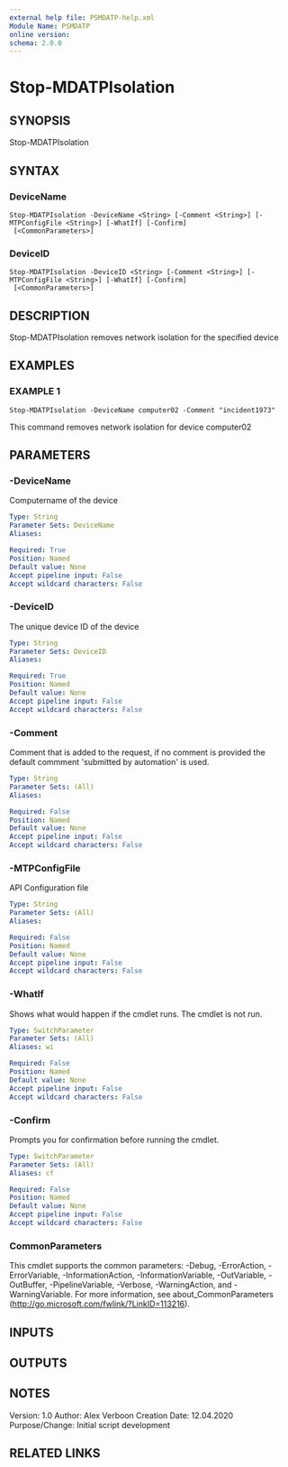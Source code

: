 ```yaml
---
external help file: PSMDATP-help.xml
Module Name: PSMDATP
online version:
schema: 2.0.0
---
```


# Stop-MDATPIsolation

## SYNOPSIS
Stop-MDATPIsolation

## SYNTAX

### DeviceName
```
Stop-MDATPIsolation -DeviceName <String> [-Comment <String>] [-MTPConfigFile <String>] [-WhatIf] [-Confirm]
 [<CommonParameters>]
```

### DeviceID
```
Stop-MDATPIsolation -DeviceID <String> [-Comment <String>] [-MTPConfigFile <String>] [-WhatIf] [-Confirm]
 [<CommonParameters>]
```

## DESCRIPTION
Stop-MDATPIsolation removes network isolation for the specified device

## EXAMPLES

### EXAMPLE 1
```
Stop-MDATPIsolation -DeviceName computer02 -Comment "incident1973"
```

This command removes network isolation for device computer02

## PARAMETERS

### -DeviceName
Computername of the device

```yaml
Type: String
Parameter Sets: DeviceName
Aliases:

Required: True
Position: Named
Default value: None
Accept pipeline input: False
Accept wildcard characters: False
```

### -DeviceID
The unique device ID of the device

```yaml
Type: String
Parameter Sets: DeviceID
Aliases:

Required: True
Position: Named
Default value: None
Accept pipeline input: False
Accept wildcard characters: False
```

### -Comment
Comment that is added to the request, if no comment is provided the default commment 'submitted by automation' is used.

```yaml
Type: String
Parameter Sets: (All)
Aliases:

Required: False
Position: Named
Default value: None
Accept pipeline input: False
Accept wildcard characters: False
```

### -MTPConfigFile
API Configuration file

```yaml
Type: String
Parameter Sets: (All)
Aliases:

Required: False
Position: Named
Default value: None
Accept pipeline input: False
Accept wildcard characters: False
```

### -WhatIf
Shows what would happen if the cmdlet runs.
The cmdlet is not run.

```yaml
Type: SwitchParameter
Parameter Sets: (All)
Aliases: wi

Required: False
Position: Named
Default value: None
Accept pipeline input: False
Accept wildcard characters: False
```

### -Confirm
Prompts you for confirmation before running the cmdlet.

```yaml
Type: SwitchParameter
Parameter Sets: (All)
Aliases: cf

Required: False
Position: Named
Default value: None
Accept pipeline input: False
Accept wildcard characters: False
```

### CommonParameters
This cmdlet supports the common parameters: -Debug, -ErrorAction, -ErrorVariable, -InformationAction, -InformationVariable, -OutVariable, -OutBuffer, -PipelineVariable, -Verbose, -WarningAction, and -WarningVariable.
For more information, see about_CommonParameters (http://go.microsoft.com/fwlink/?LinkID=113216).

## INPUTS

## OUTPUTS

## NOTES
Version:        1.0
Author:         Alex Verboon
Creation Date:  12.04.2020
Purpose/Change: Initial script development

## RELATED LINKS
